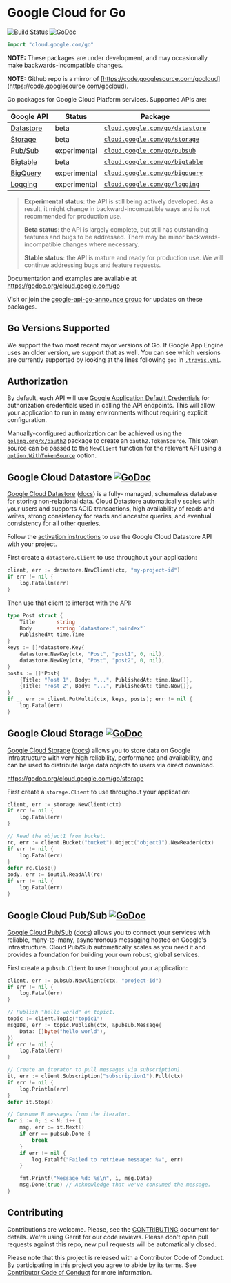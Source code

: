 # Google Cloud for Go

[![Build Status](https://travis-ci.org/GoogleCloudPlatform/google-cloud-go.svg?branch=master)](https://travis-ci.org/GoogleCloudPlatform/google-cloud-go)
[![GoDoc](https://godoc.org/cloud.google.com/go?status.svg)](https://godoc.org/cloud.google.com/go)

``` go
import "cloud.google.com/go"
```

**NOTE:** These packages are under development, and may occasionally make
backwards-incompatible changes.

**NOTE:** Github repo is a mirror of [https://code.googlesource.com/gocloud](https://code.googlesource.com/gocloud).

Go packages for Google Cloud Platform services. Supported APIs are:

Google API                     | Status       | Package
-------------------------------|--------------|-----------------------------------------------------------
[Datastore][cloud-datastore]   | beta         | [`cloud.google.com/go/datastore`][cloud-datastore-ref]
[Storage][cloud-storage]       | beta         | [`cloud.google.com/go/storage`][cloud-storage-ref]
[Pub/Sub][cloud-pubsub]        | experimental | [`cloud.google.com/go/pubsub`][cloud-pubsub-ref]
[Bigtable][cloud-bigtable]     | beta         | [`cloud.google.com/go/bigtable`][cloud-bigtable-ref]
[BigQuery][cloud-bigquery]     | experimental | [`cloud.google.com/go/bigquery`][cloud-bigquery-ref]
[Logging][cloud-logging]       | experimental | [`cloud.google.com/go/logging`][cloud-logging-ref]

> **Experimental status**: the API is still being actively developed. As a
> result, it might change in backward-incompatible ways and is not recommended
> for production use.
>
> **Beta status**: the API is largely complete, but still has outstanding
> features and bugs to be addressed. There may be minor backwards-incompatible
> changes where necessary.
>
> **Stable status**: the API is mature and ready for production use. We will
> continue addressing bugs and feature requests.

Documentation and examples are available at
https://godoc.org/cloud.google.com/go

Visit or join the
[google-api-go-announce group](https://groups.google.com/forum/#!forum/google-api-go-announce)
for updates on these packages.

## Go Versions Supported

We support the two most recent major versions of Go. If Google App Engine uses
an older version, we support that as well. You can see which versions are
currently supported by looking at the lines following `go:` in
[`.travis.yml`](.travis.yml).

## Authorization

By default, each API will use [Google Application Default Credentials][default-creds]
for authorization credentials used in calling the API endpoints. This will allow your
application to run in many environments without requiring explicit configuration.

Manually-configured authorization can be achieved using the
[`golang.org/x/oauth2`](https://godoc.org/golang.org/x/oauth2) package to
create an `oauth2.TokenSource`. This token source can be passed to the `NewClient`
function for the relevant API using a
[`option.WithTokenSource`](https://godoc.org/google.golang.org/api/option#WithTokenSource)
option.

## Google Cloud Datastore [![GoDoc](https://godoc.org/cloud.google.com/go/datastore?status.svg)](https://godoc.org/cloud.google.com/go/datastore)

[Google Cloud Datastore][cloud-datastore] ([docs][cloud-datastore-docs]) is a fully-
managed, schemaless database for storing non-relational data. Cloud Datastore
automatically scales with your users and supports ACID transactions, high availability
of reads and writes, strong consistency for reads and ancestor queries, and eventual
consistency for all other queries.

Follow the [activation instructions][cloud-datastore-activation] to use the Google
Cloud Datastore API with your project.

First create a `datastore.Client` to use throughout your application:

```go
client, err := datastore.NewClient(ctx, "my-project-id")
if err != nil {
	log.Fatalln(err)
}
```

Then use that client to interact with the API:

```go
type Post struct {
	Title       string
	Body        string `datastore:",noindex"`
	PublishedAt time.Time
}
keys := []*datastore.Key{
	datastore.NewKey(ctx, "Post", "post1", 0, nil),
	datastore.NewKey(ctx, "Post", "post2", 0, nil),
}
posts := []*Post{
	{Title: "Post 1", Body: "...", PublishedAt: time.Now()},
	{Title: "Post 2", Body: "...", PublishedAt: time.Now()},
}
if _, err := client.PutMulti(ctx, keys, posts); err != nil {
	log.Fatal(err)
}
```

## Google Cloud Storage [![GoDoc](https://godoc.org/cloud.google.com/go/storage?status.svg)](https://godoc.org/cloud.google.com/go/storage)

[Google Cloud Storage][cloud-storage] ([docs][cloud-storage-docs]) allows you to store
data on Google infrastructure with very high reliability, performance and availability,
and can be used to distribute large data objects to users via direct download.

https://godoc.org/cloud.google.com/go/storage

First create a `storage.Client` to use throughout your application:

```go
client, err := storage.NewClient(ctx)
if err != nil {
	log.Fatal(err)
}
```

```go
// Read the object1 from bucket.
rc, err := client.Bucket("bucket").Object("object1").NewReader(ctx)
if err != nil {
	log.Fatal(err)
}
defer rc.Close()
body, err := ioutil.ReadAll(rc)
if err != nil {
	log.Fatal(err)
}
```

## Google Cloud Pub/Sub [![GoDoc](https://godoc.org/cloud.google.com/go/pubsub?status.svg)](https://godoc.org/cloud.google.com/go/pubsub)

[Google Cloud Pub/Sub][cloud-pubsub] ([docs][cloud-pubsub-docs]) allows you to connect
your services with reliable, many-to-many, asynchronous messaging hosted on Google's
infrastructure. Cloud Pub/Sub automatically scales as you need it and provides a foundation
for building your own robust, global services.

First create a `pubsub.Client` to use throughout your application:

```go
client, err := pubsub.NewClient(ctx, "project-id")
if err != nil {
	log.Fatal(err)
}
```

```go
// Publish "hello world" on topic1.
topic := client.Topic("topic1")
msgIDs, err := topic.Publish(ctx, &pubsub.Message{
	Data: []byte("hello world"),
})
if err != nil {
	log.Fatal(err)
}

// Create an iterator to pull messages via subscription1.
it, err := client.Subscription("subscription1").Pull(ctx)
if err != nil {
	log.Println(err)
}
defer it.Stop()

// Consume N messages from the iterator.
for i := 0; i < N; i++ {
	msg, err := it.Next()
	if err == pubsub.Done {
		break
	}
	if err != nil {
		log.Fatalf("Failed to retrieve message: %v", err)
	}

	fmt.Printf("Message %d: %s\n", i, msg.Data)
	msg.Done(true) // Acknowledge that we've consumed the message.
}
```

## Contributing

Contributions are welcome. Please, see the
[CONTRIBUTING](https://github.com/GoogleCloudPlatform/google-cloud-go/blob/master/CONTRIBUTING.md)
document for details. We're using Gerrit for our code reviews. Please don't open pull
requests against this repo, new pull requests will be automatically closed.

Please note that this project is released with a Contributor Code of Conduct.
By participating in this project you agree to abide by its terms.
See [Contributor Code of Conduct](https://github.com/GoogleCloudPlatform/google-cloud-go/blob/master/CONTRIBUTING.md#contributor-code-of-conduct)
for more information.

[cloud-datastore]: https://cloud.google.com/datastore/
[cloud-datastore-ref]: https://godoc.org/cloud.google.com/go/datastore
[cloud-datastore-docs]: https://cloud.google.com/datastore/docs
[cloud-datastore-activation]: https://cloud.google.com/datastore/docs/activate

[cloud-pubsub]: https://cloud.google.com/pubsub/
[cloud-pubsub-ref]: https://godoc.org/cloud.google.com/go/pubsub
[cloud-pubsub-docs]: https://cloud.google.com/pubsub/docs

[cloud-storage]: https://cloud.google.com/storage/
[cloud-storage-ref]: https://godoc.org/cloud.google.com/go/storage
[cloud-storage-docs]: https://cloud.google.com/storage/docs/overview
[cloud-storage-create-bucket]: https://cloud.google.com/storage/docs/cloud-console#_creatingbuckets

[cloud-bigtable]: https://cloud.google.com/bigtable/
[cloud-bigtable-ref]: https://godoc.org/cloud.google.com/go/bigtable

[cloud-bigquery]: https://cloud.google.com/bigquery/
[cloud-bigquery-ref]: https://godoc.org/cloud.google.com/go/bigquery

[cloud-logging]: https://cloud.google.com/logging/
[cloud-logging-ref]: https://godoc.org/cloud.google.com/go/logging

[default-creds]: https://developers.google.com/identity/protocols/application-default-credentials
